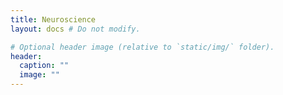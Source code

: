 ```yaml
---
title: Neuroscience
layout: docs # Do not modify.

# Optional header image (relative to `static/img/` folder).
header:
  caption: ""
  image: ""
---
```

